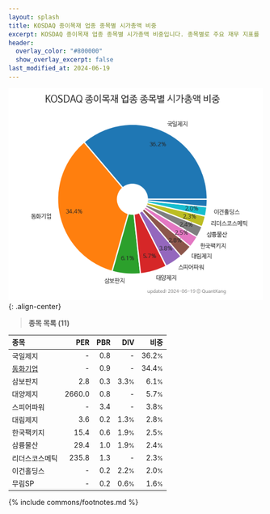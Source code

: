 ```yaml
---
layout: splash
title: KOSDAQ 종이목재 업종 종목별 시가총액 비중
excerpt: KOSDAQ 종이목재 업종 종목별 시가총액 비중입니다. 종목별로 주요 재무 지표를 함께 표시합니다.
header:
  overlay_color: "#800000"
  show_overlay_excerpt: false
last_modified_at: 2024-06-19
---
```



![KOSDAQ 종이목재 업종 종목별 시가총액 비중](/stats/sector/images/kosdaq_업종_종이목재_종목.png){: .align-center}


> **종목 목록 (11)**<a id="list"></a>

| **종목** | **PER** | **PBR** | **DIV** | **비중** |
| :------- | ------: | ------: | ------: | -------: |
| 국일제지 | - | 0.8 | - | 36.2<small>%</small> |
| [동화기업](/025900/) | - | 0.9 | - | 34.4<small>%</small> |
| 삼보판지 | 2.8 | 0.3 | 3.3<small>%</small> | 6.1<small>%</small> |
| 대양제지 | 2660.0 | 0.8 | - | 5.7<small>%</small> |
| 스피어파워 | - | 3.4 | - | 3.8<small>%</small> |
| 대림제지 | 3.6 | 0.2 | 1.3<small>%</small> | 2.8<small>%</small> |
| 한국팩키지 | 15.4 | 0.6 | 1.9<small>%</small> | 2.5<small>%</small> |
| 삼륭물산 | 29.4 | 1.0 | 1.9<small>%</small> | 2.4<small>%</small> |
| 리더스코스메틱 | 235.8 | 1.3 | - | 2.3<small>%</small> |
| 이건홀딩스 | - | 0.2 | 2.2<small>%</small> | 2.0<small>%</small> |
| 무림SP | - | 0.2 | 0.6<small>%</small> | 1.6<small>%</small> |

{% include commons/footnotes.md %}